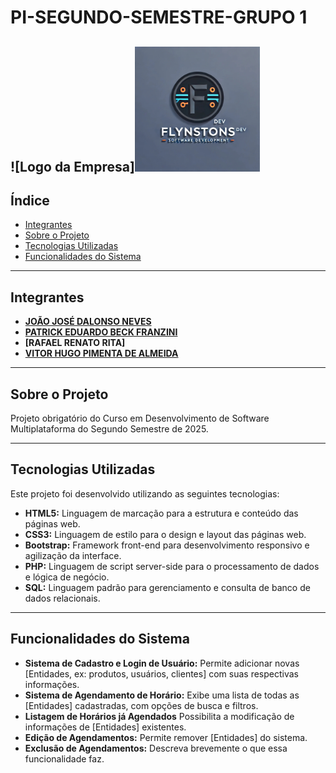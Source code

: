 # PI-SEGUNDO-SEMESTRE-GRUPO 1 

![Logo da Empresa]<img src="Documentação/Conteúdo/Imagens/logo_empresa.png" width="200">
---

## Índice

* [Integrantes](#-integrantes)
* [Sobre o Projeto](#-sobre-o-projeto)
* [Tecnologias Utilizadas](#-tecnologias-utilizadas)
* [Funcionalidades do Sistema](#-funcionalidades-do-sistema)

---

## Integrantes

* **[JOÃO JOSÉ DALONSO NEVES](https://github.com/JoaoDalonso)** 
* **[PATRICK EDUARDO BECK FRANZINI](https://github.com/PatrickFranzini)** 
* **[RAFAEL RENATO RITA]** 
* **[VITOR HUGO PIMENTA DE ALMEIDA](https://github.com/Vitor-Pimenta)** 

---

## Sobre o Projeto

Projeto obrigatório do Curso em Desenvolvimento de Software Multiplataforma do Segundo Semestre de 2025.

---

## Tecnologias Utilizadas

Este projeto foi desenvolvido utilizando as seguintes tecnologias:

* **HTML5:** Linguagem de marcação para a estrutura e conteúdo das páginas web.
* **CSS3:** Linguagem de estilo para o design e layout das páginas web.
* **Bootstrap:** Framework front-end para desenvolvimento responsivo e agilização da interface.
* **PHP:** Linguagem de script server-side para o processamento de dados e lógica de negócio.
* **SQL:** Linguagem padrão para gerenciamento e consulta de banco de dados relacionais.

---

## Funcionalidades do Sistema

* **Sistema de Cadastro e Login de Usuário:** Permite adicionar novas [Entidades, ex: produtos, usuários, clientes] com suas respectivas informações.
* **Sistema de Agendamento de Horário:** Exibe uma lista de todas as [Entidades] cadastradas, com opções de busca e filtros.
* **Listagem de Horários já Agendados** Possibilita a modificação de informações de [Entidades] existentes.
* **Edição de Agendamentos:** Permite remover [Entidades] do sistema.
* **Exclusão de Agendamentos:** Descreva brevemente o que essa funcionalidade faz.
